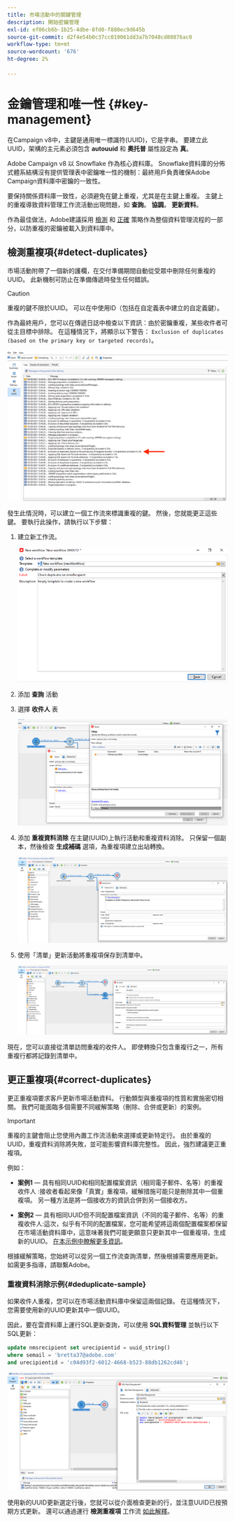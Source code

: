 ```yaml
---
title: 市場活動中的關鍵管理
description: 開始密鑰管理
exl-id: ef06cb6b-1b25-4dbe-8fd0-f880ec9d645b
source-git-commit: d2f4e54b0c37cc019061dd3a7b7048cd80876ac0
workflow-type: tm+mt
source-wordcount: '676'
ht-degree: 2%

---
```


# 金鑰管理和唯一性 {#key-management}

在Campaign v8中，主鍵是通用唯一標識符(UUID)，它是字串。 要建立此UUID，架構的主元素必須包含 **autouuid** 和 **奧托普** 屬性設定為 **真**。

Adobe Campaign v8 以 Snowflake 作為核心資料庫。 Snowflake資料庫的分佈式體系結構沒有提供管理表中密鑰唯一性的機制：最終用戶負責確保Adobe Campaign資料庫中密鑰的一致性。

要保持關係資料庫一致性，必須避免在鍵上重複，尤其是在主鍵上重複。 主鍵上的重複導致資料管理工作流活動出現問題，如 **查詢**。 **協調**。 **更新資料**。

作為最佳做法，Adobe建議採用 [檢測](#detect-duplicates) 和 [正確](#correct-duplicates) 策略作為整個資料管理流程的一部分，以防重複的密鑰被載入到資料庫中。

## 檢測重複項{#detect-duplicates}

市場活動附帶了一個新的護欄，在交付準備期間自動從受眾中刪除任何重複的UUID。 此新機制可防止在準備傳遞時發生任何錯誤。

>[!CAUTION]
>
>重複的鍵不限於UUID。 可以在中使用ID（包括在自定義表中建立的自定義鍵）。

作為最終用戶，您可以在傳遞日誌中檢查以下資訊：由於密鑰重複，某些收件者可從主目標中排除。 在這種情況下，將顯示以下警告： `Exclusion of duplicates (based on the primary key or targeted records)`。

![](assets/delivery-log-duplicates.png)

發生此情況時，可以建立一個工作流來標識重複的鍵。 然後，您就能更正這些鍵。 要執行此操作，請執行以下步驟：

1. 建立新工作流。

   ![](assets/new-wf.png)

1. 添加 **查詢** 活動
1. 選擇 **收件人** 表

   ![](assets/add-query-on-rcp.png)

1. 添加 **重複資料消除** 在主鍵(UUID)上執行活動和重複資料消除。 只保留一個副本，然後檢查  **生成補碼** 選項，為重複項建立出站轉換。

   ![](assets/deduplicate.png)

1. 使用「清單」更新活動將重複項保存到清單中。

   ![](assets/list-update.png)

現在，您可以直接從清單訪問重複的收件人。 即使轉換只包含重複行之一，所有重複行都將記錄到清單中。


## 更正重複項{#correct-duplicates}

更正重複項要求客戶更新市場活動資料。 行動類型與重複項的性質和實施密切相關。 我們可能面臨多個需要不同緩解策略（刪除、合併或更新）的案例。

>[!IMPORTANT]
>
>重複的主鍵會阻止您使用內置工作流活動來選擇或更新特定行。 由於重複的UUID，重複資料消除將失敗，並可能影響資料庫完整性。 因此，強烈建議更正重複項。

例如：

* **案例1**  — 具有相同UUID和相同配置檔案資訊（相同電子郵件、名等）的重複收件人 :接收者看起來像「真實」重複項，緩解措施可能只是刪除其中一個重複項。
另一種方法是將一個接收方的資訊合併到另一個接收方。

* **案例2**  — 具有相同UUID但不同配置檔案資訊（不同的電子郵件、名等）的重複收件人:這次，似乎有不同的配置檔案，您可能希望將這兩個配置檔案都保留在市場活動資料庫中，這意味著我們可能更願意只更新其中一個重複項，生成新的UUID。 [在本示例中瞭解更多資訊](#deduplicate-sample)。

根據緩解策略，您始終可以從另一個工作流查詢清單，然後根據需要應用更新。 如需更多指導，請聯繫Adobe。

### 重複資料消除示例{#deduplicate-sample}

如果收件人重複，您可以在市場活動資料庫中保留這兩個記錄。 在這種情況下，您需要使用新的UUID更新其中一個UUID。

因此，要在雲資料庫上運行SQL更新查詢，可以使用 **SQL資料管理** 並執行以下SQL更新：

```sql
update nmsrecipient set urecipientid = uuid_string()
where semail = 'bretta37@adobe.com'
and urecipientid = 'c04d93f2-6012-4668-b523-88db1262cd46';
```

![](assets/sql-data-management.png)

使用新的UUID更新選定行後，您就可以從介面檢查更新的行，並注意UUID已按預期方式更新。 還可以通過運行 **檢測重複項** 工作流 [如此解釋](#detect-duplicates)。
